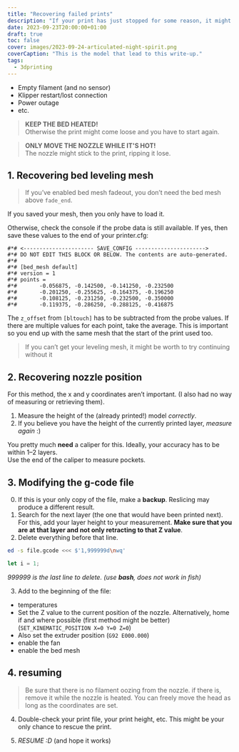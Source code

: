 ```yaml
---
title: "Recovering failed prints"
description: "If your print has just stopped for some reason, it might be recovered!"
date: 2023-09-23T20:00:00+01:00
draft: true
toc: false
cover: images/2023-09-24-articulated-night-spirit.png
coverCaption: "This is the model that lead to this write-up."
tags:
  - 3dprinting
---
```


- Empty filament (and no sensor)
- Klipper restart/lost connection
- Power outage
- etc.

> **KEEP THE BED HEATED!** \
> Otherwise the print might come loose and you have to start again.

> **ONLY MOVE THE NOZZLE WHILE IT'S HOT!** \
> The nozzle might stick to the print, ripping it lose.

## 1. Recovering bed leveling mesh

> If you’ve enabled bed mesh fadeout, you don’t need the bed mesh above `fade_end`.

If you saved your mesh, then you only have to load it.

Otherwise, check the console if the probe data is still available. If yes, then save these values to the end of your printer.cfg:

```
#*# <---------------------- SAVE_CONFIG ---------------------->
#*# DO NOT EDIT THIS BLOCK OR BELOW. The contents are auto-generated.
#*#
#*# [bed_mesh default]
#*# version = 1
#*# points =
#*# 	  -0.056875, -0.142500, -0.141250, -0.232500
#*# 	  -0.201250, -0.255625, -0.164375, -0.196250
#*# 	  -0.108125, -0.231250, -0.232500, -0.350000
#*# 	  -0.119375, -0.286250, -0.288125, -0.416875
```

The `z_offset` from `[bltouch]` has to be subtracted from the probe values. If there are multiple values for each point, take the average.
This is important so you end up with the same mesh that the start of the print used too.

> If you can’t get your leveling mesh, it might be worth to try continuing without it

## 2. Recovering nozzle position

For this method, the x and y coordinates aren’t important. (I also had no way of measuring or retrieving them).

1. Measure the height of the (already printed!) model _correctly_.
2. If you believe you have the height of the currently printed layer, _measure again_ :)

You pretty much **need** a caliper for this. Ideally, your accuracy has to be within 1–2 layers. \
Use the end of the caliper to measure pockets.

## 3. Modifying the g-code file

0. If this is your only copy of the file, make a **backup**. Reslicing may produce a different result.
1. Search for the next layer (the one that would have been printed next). For this, add your layer height to your measurement. **Make sure that you are at that layer and not only retracting to that Z value**.
2. Delete everything before that line.

```bash
ed -s file.gcode <<< $'1,999999d\nwq'
```

```js
let i = 1;
```

_999999 is the last line to delete. (use **bash**, does not work in fish)_

3. Add to the beginning of the file:

- temperatures
- Set the Z value to the current position of the nozzle. Alternatively, home if and where possible (first method might be better) (`SET_KINEMATIC_POSITION X=0 Y=0 Z=0`)
- Also set the extruder position (`G92 E000.000`)
- enable the fan
- enable the bed mesh

## 4. resuming

> Be sure that there is no filament oozing from the nozzle. if there is, remove it while the nozzle is heated. You can freely move the head as long as the coordinates are set.

4. Double-check your print file, your print height, etc. This might be your only chance to rescue the print.

5. _RESUME :D_ (and hope it works)
